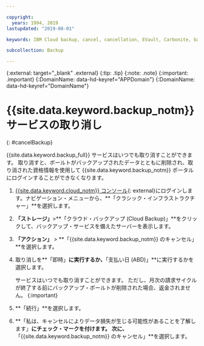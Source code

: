 ```yaml
---

copyright:
  years: 1994, 2019
lastupdated: "2019-08-01"

keywords: IBM Cloud backup, cancel, cancellation, EVault, Carbonite, backup

subcollection: Backup

---
```

{:external: target="_blank" .external}
{:tip: .tip}
{:note: .note}
{:important: .important}
{:DomainName: data-hd-keyref="APPDomain"}
{:DomainName: data-hd-keyref="DomainName"}

# {{site.data.keyword.backup_notm}} サービスの取り消し
{: #cancelBackup}

{{site.data.keyword.backup_full}} サービスはいつでも取り消すことができます。 取り消すと、ボールトがバックアップされたデータとともに削除され、取り消された資格情報を使用して {{site.data.keyword.backup_notm}} ポータルにログインすることができなくなります。

1. [{{site.data.keyword.cloud_notm}} コンソール](https://{DomainName}){: external}にログインします。ナビゲーション・メニューから、**「クラシック・インフラストラクチャー」**を選択します。
2. **「ストレージ」**>**「クラウド・バックアップ (Cloud Backup)」**をクリックして、バックアップ・サービスを備えたサーバーを表示します。
3. **「アクション」** > **「{{site.data.keyword.backup_notm}} のキャンセル」**を選択します。
4. 取り消しを**「即時」**に実行するか、**「支払い日 (ABD)」**に実行するかを選択します。

   サービスはいつでも取り消すことができます。 ただし、月次の請求サイクルが終了する前にバックアップ・ボールトが削除された場合、返金されません。
   {:important}
5. **「続行」**を選択します。
6. **「私は、キャンセルによりデータ損失が生じる可能性があることを了解します」**にチェック・マークを付けます。 次に、**「{{site.data.keyword.backup_notm}} のキャンセル」**を選択します。
